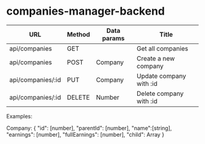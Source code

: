 # companies-manager-backend

|      URL           |    Method     |       Data params       |           Title         |
| ------------------ | ------------- | ----------------------- | ----------------------- |
| api/companies      |      GET      |                         | Get all companies       |
| api/companies      |      POST     | Company                 | Create a new company    |
| api/companies/:id  |      PUT      | Company                 | Update company with :id |
| api/companies/:id  |     DELETE    | Number                  | Delete company with :id |

Examples:

Company: 
{
  "id": [number],
  "parentId": [number],
  "name":[string],
  "earnings": [number],
  "fullEarnings": [number],
  "child": Array<Company>
}
